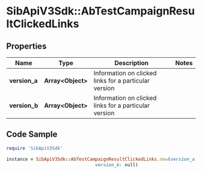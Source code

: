 # SibApiV3Sdk::AbTestCampaignResultClickedLinks

## Properties

Name | Type | Description | Notes
------------ | ------------- | ------------- | -------------
**version_a** | **Array&lt;Object&gt;** | Information on clicked links for a particular version | 
**version_b** | **Array&lt;Object&gt;** | Information on clicked links for a particular version | 

## Code Sample

```ruby
require 'SibApiV3Sdk'

instance = SibApiV3Sdk::AbTestCampaignResultClickedLinks.new(version_a: null,
                                 version_b: null)
```


